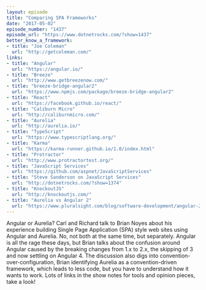 ```yaml
---
layout: episode
title: "Comparing SPA Frameworks"
date: "2017-05-02"
episode_number: "1437"
episode_url: "https://www.dotnetrocks.com/?show=1437"
better_know_a_framework:
- title: "Joe Coleman"
  url: "http://getcoleman.com/"
links:
- title: "Angular"
  url: "https://angular.io/"
- title: "Breeze"
  url: "http://www.getbreezenow.com/"
- title: "breeze-bridge-angular2"
  url: "https://www.npmjs.com/package/breeze-bridge-angular2"
- title: "React"
  url: "https://facebook.github.io/react/"
- title: "Caliburn Micro"
  url: "http://caliburnmicro.com/"
- title: "Aurelia"
  url: "http://aurelia.io/"
- title: "TypeScript"
  url: "https://www.typescriptlang.org/"
- title: "Karma"
  url: "https://karma-runner.github.io/1.0/index.html"
- title: "Protractor"
  url: "http://www.protractortest.org/"
- title: "JavaScript Services"
  url: "https://github.com/aspnet/JavaScriptServices"
- title: "Steve Sanderson on JavaScript Services"
  url: "http://dotnetrocks.com/?show=1374"
- title: "KnockoutJS"
  url: "http://knockoutjs.com/"
- title: "Aurelia vs Angular 2"
  url: "https://www.pluralsight.com/blog/software-development/angular-2-vs-aurelia"
---
```


Angular or Aurelia? Carl and Richard talk to Brian Noyes about his experience building Single Page Application (SPA) style web sites using Angular and Aurelia. No, not both at the same time, but separately. Angular is all the rage these days, but Brian talks about the confusion around Angular caused by the breaking changes from 1.x to 2.x, the skipping of 3 and now settling on Angular 4. The discussion also digs into convention-over-configuration, Brian identifying Aurelia as a convention-driven framework, which leads to less code, but you have to understand how it wants to work. Lots of links in the show notes for tools and opinion pieces, take a look!
